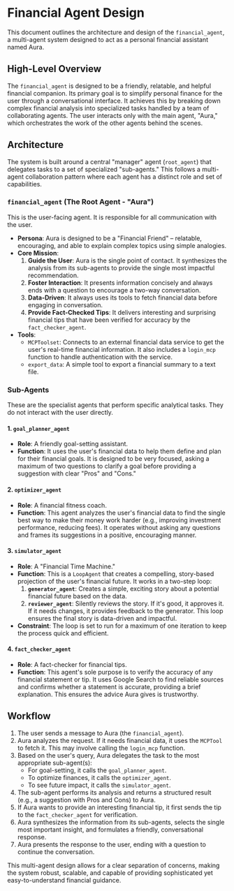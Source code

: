 # Financial Agent Design

This document outlines the architecture and design of the `financial_agent`, a multi-agent system designed to act as a personal financial assistant named Aura.

## High-Level Overview

The `financial_agent` is designed to be a friendly, relatable, and helpful financial companion. Its primary goal is to simplify personal finance for the user through a conversational interface. It achieves this by breaking down complex financial analysis into specialized tasks handled by a team of collaborating agents. The user interacts only with the main agent, "Aura," which orchestrates the work of the other agents behind the scenes.

## Architecture

The system is built around a central "manager" agent (`root_agent`) that delegates tasks to a set of specialized "sub-agents." This follows a multi-agent collaboration pattern where each agent has a distinct role and set of capabilities.

### `financial_agent` (The Root Agent - "Aura")

This is the user-facing agent. It is responsible for all communication with the user.

- **Persona**: Aura is designed to be a "Financial Friend" – relatable, encouraging, and able to explain complex topics using simple analogies.
- **Core Mission**:
    1.  **Guide the User**: Aura is the single point of contact. It synthesizes the analysis from its sub-agents to provide the single most impactful recommendation.
    2.  **Foster Interaction**: It presents information concisely and always ends with a question to encourage a two-way conversation.
    3.  **Data-Driven**: It always uses its tools to fetch financial data before engaging in conversation.
    4.  **Provide Fact-Checked Tips**: It delivers interesting and surprising financial tips that have been verified for accuracy by the `fact_checker_agent`.
- **Tools**:
    - `MCPToolset`: Connects to an external financial data service to get the user's real-time financial information. It also includes a `login_mcp` function to handle authentication with the service.
    - `export_data`: A simple tool to export a financial summary to a text file.

### Sub-Agents

These are the specialist agents that perform specific analytical tasks. They do not interact with the user directly.

#### 1. `goal_planner_agent`

- **Role**: A friendly goal-setting assistant.
- **Function**: It uses the user's financial data to help them define and plan for their financial goals. It is designed to be very focused, asking a maximum of two questions to clarify a goal before providing a suggestion with clear "Pros" and "Cons."

#### 2. `optimizer_agent`

- **Role**: A financial fitness coach.
- **Function**: This agent analyzes the user's financial data to find the single best way to make their money work harder (e.g., improving investment performance, reducing fees). It operates without asking any questions and frames its suggestions in a positive, encouraging manner.

#### 3. `simulator_agent`

- **Role**: A "Financial Time Machine."
- **Function**: This is a `LoopAgent` that creates a compelling, story-based projection of the user's financial future. It works in a two-step loop:
    1.  **`generator_agent`**: Creates a simple, exciting story about a potential financial future based on the data.
    2.  **`reviewer_agent`**: Silently reviews the story. If it's good, it approves it. If it needs changes, it provides feedback to the generator. This loop ensures the final story is data-driven and impactful.
- **Constraint**: The loop is set to run for a maximum of one iteration to keep the process quick and efficient.

#### 4. `fact_checker_agent`

- **Role**: A fact-checker for financial tips.
- **Function**: This agent's sole purpose is to verify the accuracy of any financial statement or tip. It uses Google Search to find reliable sources and confirms whether a statement is accurate, providing a brief explanation. This ensures the advice Aura gives is trustworthy.

## Workflow

1.  The user sends a message to Aura (the `financial_agent`).
2.  Aura analyzes the request. If it needs financial data, it uses the `MCPTool` to fetch it. This may involve calling the `login_mcp` function.
3.  Based on the user's query, Aura delegates the task to the most appropriate sub-agent(s):
    - For goal-setting, it calls the `goal_planner_agent`.
    - To optimize finances, it calls the `optimizer_agent`.
    - To see future impact, it calls the `simulator_agent`.
4.  The sub-agent performs its analysis and returns a structured result (e.g., a suggestion with Pros and Cons) to Aura.
5.  If Aura wants to provide an interesting financial tip, it first sends the tip to the `fact_checker_agent` for verification.
6.  Aura synthesizes the information from its sub-agents, selects the single most important insight, and formulates a friendly, conversational response.
7.  Aura presents the response to the user, ending with a question to continue the conversation.

This multi-agent design allows for a clear separation of concerns, making the system robust, scalable, and capable of providing sophisticated yet easy-to-understand financial guidance.